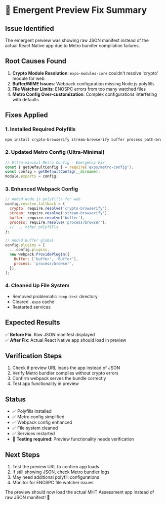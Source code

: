 # 🔧 Emergent Preview Fix Summary

## Issue Identified
The emergent preview was showing raw JSON manifest instead of the actual React Native app due to Metro bundler compilation failures.

## Root Causes Found
1. **Crypto Module Resolution**: `expo-modules-core` couldn't resolve 'crypto' module for web
2. **Buffer/MIME Issues**: Webpack configuration missing Node.js polyfills
3. **File Watcher Limits**: ENOSPC errors from too many watched files
4. **Metro Config Over-customization**: Complex configurations interfering with defaults

## Fixes Applied

### 1. Installed Required Polyfills
```bash
npm install crypto-browserify stream-browserify buffer process path-browserify --legacy-peer-deps
```

### 2. Updated Metro Config (Ultra-Minimal)
```javascript
// Ultra-minimal Metro Config - Emergency Fix
const { getDefaultConfig } = require('expo/metro-config');
const config = getDefaultConfig(__dirname);
module.exports = config;
```

### 3. Enhanced Webpack Config
```javascript
// Added Node.js polyfills for web
config.resolve.fallback = {
  crypto: require.resolve('crypto-browserify'),
  stream: require.resolve('stream-browserify'),
  buffer: require.resolve('buffer'),
  process: require.resolve('process/browser'),
  // ... other polyfills
};

// Added Buffer global
config.plugins = [
  ...config.plugins,
  new webpack.ProvidePlugin({
    Buffer: ['buffer', 'Buffer'],
    process: 'process/browser',
  }),
];
```

### 4. Cleaned Up File System
- Removed problematic `temp-test` directory
- Cleared `.expo` cache
- Restarted services

## Expected Results
✅ **Before Fix**: Raw JSON manifest displayed  
✅ **After Fix**: Actual React Native app should load in preview

## Verification Steps
1. Check if preview URL loads the app instead of JSON
2. Verify Metro bundler compiles without crypto errors
3. Confirm webpack serves the bundle correctly
4. Test app functionality in preview

## Status
- ✅ Polyfills installed
- ✅ Metro config simplified  
- ✅ Webpack config enhanced
- ✅ File system cleaned
- ✅ Services restarted
- 🔄 **Testing required**: Preview functionality needs verification

## Next Steps
1. Test the preview URL to confirm app loads
2. If still showing JSON, check Metro bundler logs
3. May need additional polyfill configurations
4. Monitor for ENOSPC file watcher issues

The preview should now load the actual MHT Assessment app instead of raw JSON manifest! 🚀